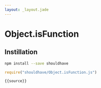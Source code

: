 ```yaml
---
layout: _layout.jade
---
```


# Object.isFunction

## Instillation

```sh
npm install --save shouldhave
```

```js
require("shouldhave/Object.isFunction.js")
```

```js
{{source}}
```